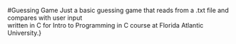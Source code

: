 #Guessing Game
Just a basic guessing game that reads from a .txt file and compares with user input\
written in C for Intro to Programming in C course at Florida Atlantic University.}

